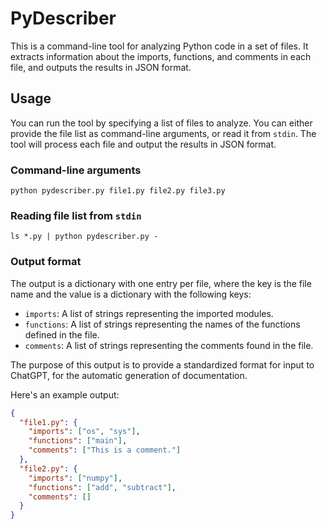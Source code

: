 # PyDescriber

This is a command-line tool for analyzing Python code in a set of files. It extracts information about the imports, functions, and comments in each file, and outputs the results in JSON format.

## Usage

You can run the tool by specifying a list of files to analyze. You can either provide the file list as command-line arguments, or read it from `stdin`. The tool will process each file and output the results in JSON format.

### Command-line arguments

```
python pydescriber.py file1.py file2.py file3.py
```

### Reading file list from `stdin`

```
ls *.py | python pydescriber.py -
```

### Output format

The output is a dictionary with one entry per file, where the key is the file name and the value is a dictionary with the following keys:

- `imports`: A list of strings representing the imported modules.
- `functions`: A list of strings representing the names of the functions defined in the file.
- `comments`: A list of strings representing the comments found in the file.

The purpose of this output is to provide a standardized format for input to ChatGPT, for the automatic generation of documentation.

Here's an example output:

```json
{
  "file1.py": {
    "imports": ["os", "sys"],
    "functions": ["main"],
    "comments": ["This is a comment."]
  },
  "file2.py": {
    "imports": ["numpy"],
    "functions": ["add", "subtract"],
    "comments": []
  }
}
```
